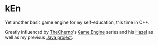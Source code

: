 # kEn
Yet another basic game engine for my self-education, this time in C++.

Greatly influenced by [TheCherno](https://github.com/TheCherno)'s [Game Engine](https://www.youtube.com/playlist?list=PLlrATfBNZ98dC-V-N3m0Go4deliWHPFwT) series and his [Hazel](https://github.com/TheCherno/Hazel) as well as my previous [Java project](https://github.com/kubazuch/KuZuEngine-old).
